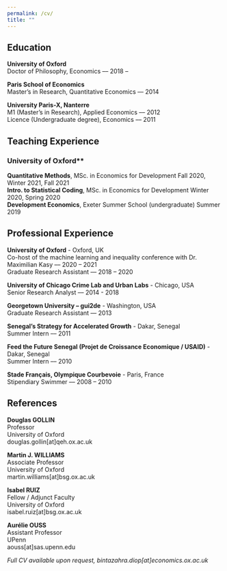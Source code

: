 ```yaml
---
permalink: /cv/
title: ""
---
```


## Education
**University of Oxford**  
Doctor of Philosophy, Economics –– 2018 –  

**Paris School of Economics**  
Master’s in Research, Quantitative Economics –– 2014  

**University Paris-X, Nanterre**  
M1 (Master’s in Research), Applied Economics –– 2012  
Licence (Undergraduate degree), Economics –– 2011  

## Teaching Experience  
 
### University of Oxford**  
 **Quantitative Methods**, MSc. in Economics for Development Fall 2020, Winter 2021, Fall 2021  
 **Intro. to Statistical Coding**, MSc. in Economics for Development Winter 2020, Spring 2020  
 **Development Economics**, Exeter Summer School (undergraduate) Summer 2019
 
## Professional Experience  
 
 **University of Oxford** - Oxford, UK  
 Co-host of the machine learning and inequality conference with Dr. Maximilian Kasy –– 2020 – 2021  
 Graduate Research Assistant –– 2018 – 2020 
 
 **University of Chicago Crime Lab and Urban Labs** - Chicago, USA  
 Senior Research Analyst –– 2014 - 2018  
 
 **Georgetown University – gui2de** - Washington, USA  
 Graduate Research Assistant –– 2013  
 
 **Senegal’s Strategy for Accelerated Growth** - Dakar, Senegal  
 Summer Intern –– 2011  
 
 **Feed the Future Senegal (Projet de Croissance Economique / USAID)** - Dakar, Senegal  
 Summer Intern –– 2010  
 
 **Stade Français, Olympique Courbevoie** - Paris, France  
Stipendiary Swimmer –– 2008 – 2010  


## References

**Douglas GOLLIN**  
Professor  
University of Oxford  
douglas.gollin[at]qeh.ox.ac.uk  


**Martin J. WILLIAMS**  
Associate Professor   
University of Oxford  
martin.williams[at]bsg.ox.ac.uk  

**Isabel RUIZ**  
Fellow / Adjunct Faculty  
University of Oxford  
isabel.ruiz[at]bsg.ox.ac.uk  

**Aurélie OUSS**  
Assistant Professor  
UPenn  
aouss[at]sas.upenn.edu  


_Full CV available upon request, bintazahra.diop[at]economics.ox.ac.uk_

